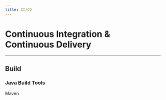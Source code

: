 ```yaml
---
title: CI/CD
---
```

# Continuous Integration & Continuous Delivery
---

## Build
### Java Build Tools
Maven

